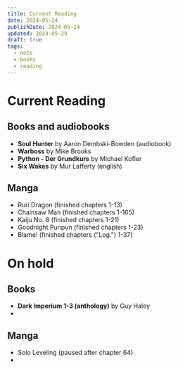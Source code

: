 ```yaml
---
title: Current Reading
date: 2024-05-24
publishDate: 2024-05-24
updated: 2024-05-29
draft: true
tags:
  - note
  - books
  - reading
---
```

 
# Current Reading

## Books and audiobooks

- **Soul Hunter** by Aaron Dembski-Bowden (audiobook)
- **Warboss** by Mike Brooks
- **Python - Der Grundkurs** by Michael Kofler
- **Six Wakes** by Mur Lafferty (english)

## Manga

- Ruri Dragon (finished chapters 1-13)
- Chainsaw Man (finished chapters 1-165)
- Kaiju No. 8 (finished chapters 1-21)
- Goodnight Punpun (finished chapters 1-23)
- Blame! (finished chapters ("Log.") 1-37)


# On hold

## Books

- **Dark Imperium 1-3 (anthology)** by Guy Haley
- 

## Manga

- Solo Leveling (paused after chapter 64)
- 